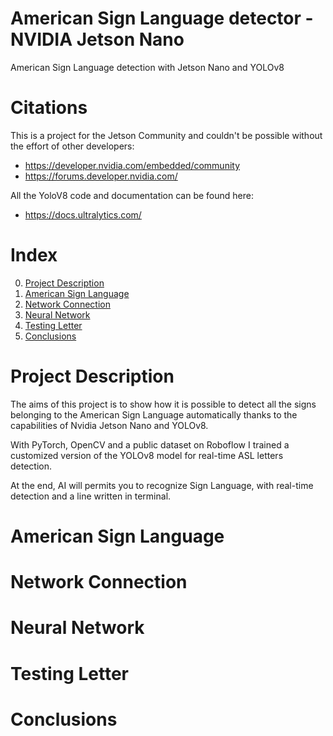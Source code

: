 # American Sign Language detector - NVIDIA Jetson Nano
American Sign Language detection with Jetson Nano and YOLOv8

# Citations
This is a project for the Jetson Community and couldn't be possible without the effort of other developers:
  - https://developer.nvidia.com/embedded/community
  - https://forums.developer.nvidia.com/
    
All the YoloV8 code and documentation can be found here:
  - https://docs.ultralytics.com/

# Index
0.  [Project Description](https://github.com/gerardiandre79/asljetsonyolov8/blob/main/README.md#project-description)
1.  [American Sign Language](https://github.com/gerardiandre79/asljetsonyolov8/blob/main/README.md#american-sign-language)
2.  [Network Connection](https://github.com/gerardiandre79/asljetsonyolov8/blob/main/README.md#network-connection)
3.  [Neural Network](https://github.com/gerardiandre79/asljetsonyolov8/blob/main/README.md#neural-network)
4.  [Testing Letter](https://github.com/gerardiandre79/asljetsonyolov8/blob/main/README.md#testing-letter)
5.  [Conclusions](https://github.com/gerardiandre79/asljetsonyolov8/blob/main/README.md#conclusions)

# Project Description
The aims of this project is to show how it is possible to detect all the signs belonging to the American Sign Language automatically thanks to the capabilities of Nvidia Jetson Nano and YOLOv8.

With PyTorch, OpenCV and a public dataset on Roboflow I trained a customized version of the YOLOv8 model for real-time ASL letters detection.

At the end, AI will permits you to recognize Sign Language, with real-time detection and a line written in terminal.

# American Sign Language

# Network Connection

# Neural Network

# Testing Letter
   
# Conclusions
